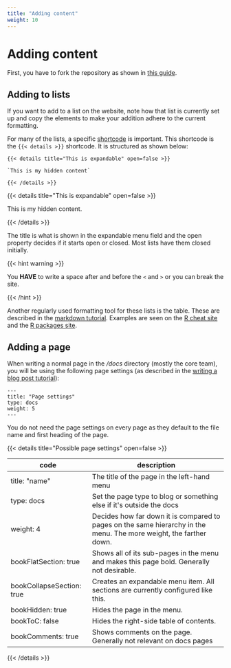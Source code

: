 ```yaml
---
title: "Adding content"
weight: 10
---
```


# Adding content

First, you have to fork the repository as shown in
[this guide](_index.md).

## Adding to lists

If you want to add to a list on the website, note how that list is
currently set up and copy the elements to make your addition
adhere to the current formatting.

For many of the lists, a specific [shortcode](shortcodes.md) is
important. This shortcode is the `{{< details >}}` shortcode.
It is structured as shown below:

```
{{< details title="This is expandable" open=false >}}

`This is my hidden content`

{{< /details >}}
```

{{< details title="This is expandable" open=false >}}

This is my hidden content.

{{< /details >}}

The title is what is shown in the expandable menu field and
the open property decides if it starts open or closed. Most
lists have them closed initially.

{{< hint warning >}}

You **HAVE** to write a space after and before the `<` and `>` or
you can break the site.

{{< /hint >}}

Another regularly used formatting tool for these lists is the table.
These are described in the [markdown tutorial](markdown.md). Examples
are seen on the
[R cheat site](../programming-and-statistics/r-cheat-site.md) and the
[R packages site](../programming-and-statistics/r-packages.md).

## Adding a page

When writing a normal page in the _/docs_ directory (mostly the core
team), you will be using the following page settings (as described in
the [writing a blog post tutorial](writing-a-blog-post.md)):

```
---
title: "Page settings"
type: docs
weight: 5
---
```

You do not need the page settings on every page as they default to the file name and first heading of the page.

{{< details title="Possible page settings" open=false >}}

| code                      | description                                                                                                        |
| ------------------------- | ------------------------------------------------------------------------------------------------------------------ |
| title: "name"             | The title of the page in the left-hand menu                                                                        |
| type: docs                | Set the page type to blog or something else if it's outside the docs                                               |
| weight: 4                 | Decides how far down it is compared to pages on the same hierarchy in the menu. The more weight, the farther down. |
| bookFlatSection: true     | Shows all of its sub-pages in the menu and makes this page bold. Generally not desirable.                          |
| bookCollapseSection: true | Creates an expandable menu item. All sections are currently configured like this.                                  |
| bookHidden: true          | Hides the page in the menu.                                                                                        |
| bookToC: false            | Hides the right-side table of contents.                                                                            |
| bookComments: true        | Shows comments on the page. Generally not relevant on docs pages                                                   |

{{< /details >}}
